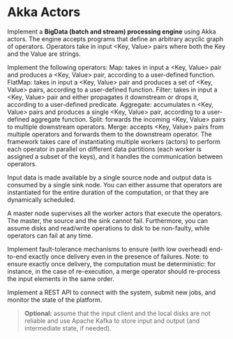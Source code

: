 # Akka Actors
Implement a **BigData (batch and stream) processing engine** using Akka actors. The engine accepts programs that define an arbitrary acyclic graph of operators. Operators take in input <Key, Value> pairs where both the Key and the Value are strings.

Implement the following operators:
Map: takes in input a <Key, Value> pair and produces a <Key, Value> pair, according to a user-defined function.
FlatMap: takes in input a <Key, Value> pair and produces a set of <Key, Value> pairs, according to a user-defined function.
Filter: takes in input a <Key, Value> pair and either propagates it downstream or drops it, according to a user-defined predicate.
Aggregate: accumulates n <Key, Value> pairs and produces a single <Key, Value> pair, according to a user-defined aggregate function.
Split: forwards the incoming <Key, Value> pairs to multiple downstream operators.
Merge: accepts <Key, Value> pairs from multiple operators and forwards them to the downstream operator.
The framework takes care of instantiating multiple workers (actors) to perform each operator in parallel on different data partitions (each worker is assigned a subset of the keys), and it handles the communication between operators.

Input data is made available by a single source node and output data is consumed by a single sink node. You can either assume that operators are instantiated for the entire duration of the computation, or that they are dynamically scheduled.

A master node supervises all the worker actors that execute the operators. The master, the source and the sink cannot fail. Furthermore, you can assume disks and read/write operations to disk to be non-faulty, while operators can fail at any time.

Implement fault-tolerance mechanisms to ensure (with low overhead) end-to-end exactly once delivery even in the presence of failures. Note: to ensure exactly once delivery, the computation must be deterministic: for instance, in the case of re-execution, a merge operator should re-process the input elements in the same order.

Implement a REST API to connect with the system, submit new jobs, and monitor the state of the platform.

> **Optional:** assume that the input client and the local disks are not reliable and use Apache Kafka to store input and output (and intermediate state, if needed).